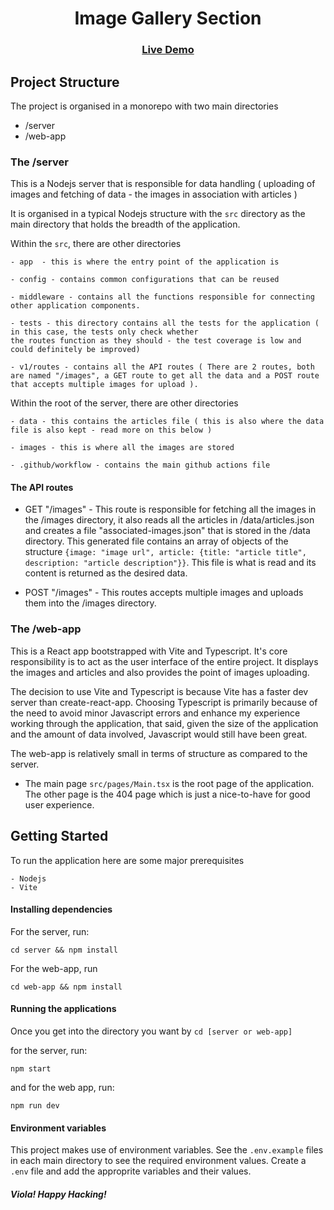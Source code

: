 <h1 align="center">Image Gallery Section</h1>

<div align="center">
  <h3>
    <a href="https://kisi.kibuika.com" target="_blank">
      Live Demo
    </a>
    
  </h3>
</div>


## Project Structure

The project is organised in a monorepo with two main directories

 - /server
 - /web-app

 ### The /server 

 This is a Nodejs server that is responsible for data handling ( uploading of images and fetching of data - the images in association with articles )

 It is organised in a typical Nodejs structure with the ``src`` directory as the main directory that holds the breadth of the application.

 Within the ``src``, there are other directories
    
    - app  - this is where the entry point of the application is

    - config - contains common configurations that can be reused

    - middleware - contains all the functions responsible for connecting other application components.

    - tests - this directory contains all the tests for the application ( in this case, the tests only check whether 
    the routes function as they should - the test coverage is low and could definitely be improved)

    - v1/routes - contains all the API routes ( There are 2 routes, both are named "/images", a GET route to get all the data and a POST route that accepts multiple images for upload ).

Within the root of the server, there are other directories

    - data - this contains the articles file ( this is also where the data file is also kept - read more on this below )

    - images - this is where all the images are stored

    - .github/workflow - contains the main github actions file


#### The API routes

- GET "/images" - This route is responsible for fetching all the images in the /images directory, it also reads all the articles in /data/articles.json and creates a file "associated-images.json" that is stored in the /data directory. This generated file contains an array of objects of the structure ``{image: "image url", article: {title: "article title", description: "article description"}}``. This file is what is read and its content is returned as the desired data.

- POST "/images" - This routes accepts multiple images and uploads them into the /images directory.



### The /web-app

This is a React app bootstrapped with Vite and Typescript. It's core responsibility is to act as the user interface of the entire project. It displays the images and articles and also provides the point of images uploading.

The decision to use Vite and Typescript is because Vite has a faster dev server than create-react-app. Choosing Typescript is primarily because of the need to avoid minor Javascript errors and enhance my experience working through the application, that said, given the size of the application and the amount of data involved, Javascript would still have been great.

The web-app is relatively small in terms of structure as compared to the server.

 - The main page ``src/pages/Main.tsx`` is the root page of the application. The other page is the 404 page which is just a nice-to-have for good user experience.



## Getting Started

To run the application here are some major prerequisites

    - Nodejs 
    - Vite

#### Installing dependencies 

For the server, run:

    cd server && npm install

For the web-app, run 

    cd web-app && npm install

#### Running the applications 

Once you get into the directory you want by `` cd [server or web-app]  ``

for the server, run:

    npm start 

and for the web app, run:

    npm run dev 


#### Environment variables

This project makes use of environment variables. See the ``.env.example`` files in each main directory to see the required environment values. Create a ``.env`` file and add the approprite variables and their values.





##### Viola! Happy Hacking!
